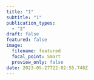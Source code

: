 ```yaml
---
title: "1"
subtitle: "1"
publication_types:
  - "2"
draft: false
featured: false
image:
  filename: featured
  focal_point: Smart
  preview_only: false
date: 2023-05-27T22:02:55.748Z
---
```

